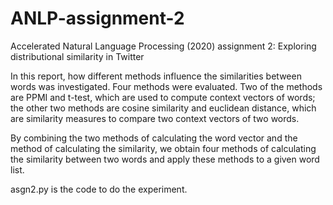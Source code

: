# ANLP-assignment-2

Accelerated Natural Language Processing (2020) assignment 2: Exploring distributional similarity in Twitter

In this report, how different methods influence the similarities between words was investigated. Four methods were evaluated. Two of the methods are PPMI and t-test, which are used to compute context vectors of words; the other two methods are cosine similarity and euclidean distance, which are similarity measures to compare two context vectors of two words. 

By combining the two methods of calculating the word vector and the method of calculating the similarity, we obtain four methods of calculating the similarity between two words and apply these methods to a given word list.

asgn2.py is the code to do the experiment.
